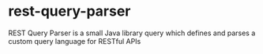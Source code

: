 # rest-query-parser
REST Query Parser is a small Java library query which defines and parses a custom query language for RESTful APIs
